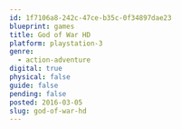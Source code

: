 ```yaml
---
id: 1f7106a8-242c-47ce-b35c-0f34897dae23
blueprint: games
title: God of War HD
platform: playstation-3
genre:
  - action-adventure
digital: true
physical: false
guide: false
pending: false
posted: 2016-03-05
slug: god-of-war-hd
---
```

